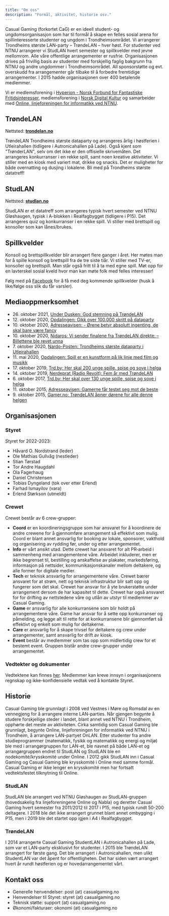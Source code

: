 ```yaml
---
title: "Om oss"
description: "Formål, aktivitet, historie osv."
---
```


Casual Gaming (forkortet CaG) er en ideell student- og ungdomsorganisasjon som har til formål å skape en felles sosial arena for spillinteresserte studenter og ungdom i Trondheimsområdet. Vi arrangerer Trondheims største LAN-party – TrøndeLAN – hver høst. For studenter ved NTNU arrangerer vi StudLAN hvert semester og spillkvelder med jevne mellomrom. Alle våre offentlige arrangementer er rusfrie. Organisasjonen drives på frivillig basis av studenter med forskjellig faglig bakgrunn fra NTNU og andre ungdommer i Trondheimsområdet. All sponsorstøtte og evt. overskudd fra arrangementer går tilbake til å forbedre fremtidige arrangementer. I 2015 hadde organisasjonen over 400 betalende medlemmer.

Vi er medlemsforening i [Hyperion - Norsk Forbund for Fantastiske Fritidsinteresser](http://n4f.no/), medlemsforening i [Norsk Digital Kultur](https://www.digitalkultur.no/) og samarbeider med [Online, linjeforeningen for informatikk ved NTNU](https://online.ntnu.no/).

## TrøndeLAN

Nettsted: **[trondelan.no](https://trondelan.no/)**

TrøndeLAN Trondheims største dataparty og arrangeres årlig i høstferien i Utleirahallen (tidligere i Autronicahallen på Lade). Også kjent som "TrønderLAN", selv om det ikke er den offisielle skrivemåten. Det arrangeres konkurranser i en rekke spill, samt noen kreative aktiviteter. Vi stiller med en kiosk med variert mat, drikke og snacks. Det er muligheter for både overnatting og dusjing i lokalene. Bli med på Trondheims største datatreff!

## StudLAN

Nettsted: **[studlan.no](https://studlan.no)**

StudLAN er et datatreff som arrangeres typisk hvert semester ved NTNU Gløshaugen, typisk i A-blokken i Realfagbygget (tidligere i P15). Det arrangeres quiz og konkurranser i en rekke spill. Vi stiller med brettspill og konsoller som kan lånes/brukes.

## Spillkvelder

Konsoll og brettspillkvelder blir arrangert flere ganger i året. Her møtes man for å spille konsoll og brettspill fra de tre siste tiår. Vi stiller med TV-er, konsoller og brettspill. Man står også fritt til å ta med egne spill. Møt opp for en lavterskel sosial kveld hvor man kan møte folk med felles interesser!

Følg med på [Facebook](https://www.facebook.com/CasualGamingTrondheim/) for å få med deg kommende spillkvelder (husk å like/følge oss slik du får varsler).

## Mediaoppmerksomhet

- 26\. oktober 2021, [Under Dusken: God stemning på TrøndeLAN](https://underdusken.no/e-sport-sport/god-stemning-pa-trondelan/296254)
- 12\. oktober 2020, [Opdalingen: Gikk over 100.000 skritt på dataparty](https://www.opdalingen.no/nyheter/2020/10/12/Gikk-over-100.000-skritt-p%C3%A5-dataparty-22806315.ece)
- 10\. oktober 2020, [Adresseavisen: - Ørene betyr absolutt ingenting, de skal bare være fancy](https://www.adressa.no/pluss/kultur/2020/10/10/%C3%98rene-betyr-absolutt-ingenting-de-skal-bare-v%C3%A6re-fancy-22801219.ece)
- 10\. oktober 2020, [Nidaros: Vi sender finalene fra TrøndeLAN direkte: – Billettene ble revet unna](https://www.nidaros.no/vi-sender-finalene-fra-trondelan-direkte-billettene-ble-revet-unna/s/5-113-112817)
- 7\. oktober 2020, [Nardo-Posten: Trondheims største dataparty i Utleirahallen](https://nardoposten.no/2020/10/trondheims-storste-dataparty-i-utleirahallen/)
- 11\. mai 2020, [Opdalingen: Spill er en kunstform på lik linje med film og musikk](https://www.opdalingen.no/nyheter/2020/05/11/Spill-er-en-kunstform-p%C3%A5-lik-linje-med-film-og-musikk-21798906.ece)
- 17\. oktober 2019, [Trd.by: Her skal 200 unge spille, spise og sove i helga](https://trd.by/aktuelt/2019/10/17/Her-skal-200-unge-spille-spise-og-sove-i-helga-20159427.ece)
- 14\. oktober 2019, [Nerdeprat (Radio Revolt): Fem år med TrøndeLAN](https://radiorevolt.no/post/fem-ar-med-trndelan)
- 6\. oktober 2017, [Trd.by: Her skal over 130 unge spille, spise og sove i helga](https://trd.by/event/2017/10/06/Her-skal-over-130-unge-spille-spise-og-sove-i-helga-15400017.ece)
- 11\. oktober 2015, [Adresseavisen: Gamerne får testet seg mot de beste](https://www.adressa.no/nyheter/trondheim/2015/10/11/Gamerne-f%C3%A5r-testet-seg-mot-de-beste-11669351.ece)
- 9\. oktober 2015, [Gamer.no: TrøndeLAN åpner dørene for alle denne helgen](https://www.gamer.no/artikler/trondelan-apner-dorene-for-alle/193159)

## Organisasjonen

### Styret

Styret for 2022-2023:

- Håvard O. Nordstrand (leder)
- Ole Mathias Gullvåg (nestleder)
- Stian Tørstad
- Tor Andre Haugdahl
- Ola Fagerhaug
- Daniel Christensen
- Tobias Dyngeland (tok over etter Erlend)
- Farhad Ismayilov (vara)
- Erlend Størkson (utmeldt)

### Crewet

Crewet består av 6 crew-grupper:

- **Coord** er en koordineringsgruppe som har ansvaret for å koordinere de andre crewene for å gjennomføre arrangement så effektivt som mulig. Coord er blant annet ansvarlig for booking av lokale, sponsorer, vakthold og organisering av rydding før, under og etter arrangementet.
- **Info** er vårt ansikt utad. Dette crewet har ansvaret for alt PR‐arbeid i sammenheng med arrangementene våre. Arbeidet inkluderer, men er ikke begrenset til, bestilling og anskaffelse av plakater, markedsføring, informasjon på nettsider, kommunikasjonskanaler mellom deltakere, og alle former for digitale medier.
- **Tech** er teknisk ansvarlig for arrangementene våre. Crewet bærer ansvaret for at strøm, nett og teknisk infrastruktur blir satt opp og fungerer som det skal. Crewet har ansvar for å yte brukerstøtte under arrangement dersom de har kapasitet til dette. Crewet har også ansvaret for for drifting av nettstedene våre og utlån av utstyr til medlemmer av Casual Gaming.
- **Game** er ansvarlig for alle konkurransene som blir holdt på arrangementene våre. Game har ansvar for å sette opp konkurranser og påmelding, og legge alt til rette for at konkurransene blir gjennomført så effektivt og enkelt som mulig for deltakerne.
- **Care** er ansvarlig for å skape trivsel for deltakere og crew under arrangementer, samt ansvarlig for drift av kiosk.
- **Event** består av medlemmer som tas opp som midlertidig crew for et bestemt event. Gruppen bistår andre crew-grupper under arrangementet.

### Vedtekter og dokumenter

Vedtektene kan finnes [her](https://link.casualgaming.no/vedtekter). Medlemmer kan kreve innsyn i organisasjonens regnskap og ikke-konfidensielle vedtak ved å kontakte Styret.

## Historie

Casual Gaming ble grunnlagt i 2008 ved Vestnes i Møre og Romsdal av en vennegjeng for å arrangere interne LAN-parties. Når gjengen begynte å studere forskjellige steder i landet, blant annet ved NTNU i Trondheim, opphørte det meste av aktiviteten. Cirka samtidig som Casual Gaming ble grunnlagt, begynte Online, linjeforeningen for informatikk ved NTNU i Trondheim, å arrangere LAN-partyet OnLAN. Etter studenter fra andre studieprogrammer (matematikk, fysikk og matematikk og energi og miljø) ble med i arrangørgruppen for LAN-et, ble navnet på både LAN-et og arrangørgruppen endret til StudLAN og StudLAN ble en nodekomité/krysskomité under Online. I 2012 gikk StudLAN inn i Casual Gaming og Casual Gaming ble krysskomité i Online med samme formål. Casual Gaming er ikke lenger en krysskomité men har fortsatt vedtektsfestet tilknytning til Online.

### StudLAN

StudLAN ble arrangert ved NTNU Gløshaugen av StudLAN-gruppen (hovedsakelig fra linjeforeningene Online og Nabla) og deretter Casual Gaming hvert semester fra 2011/2012 til 2017 i P15, med typisk rundt 50-200 deltagere. I 2018 ble det ikke arrangert grunnet blant annet ombygging i P15, men i 2019 ble det startet opp igjen i A4 i Realfagbygget.

### TrøndeLAN

I 2014 arrangerte Casual Gaming StudentLAN i Autronicahallen på Lade, som var et LAN-party eksklusivt for studenter. I 2015 ble TrøndeLAN arrangert for første gang. Det ble arrangert i Autronicahallen, men ulikt StudentLAN var det åpent for offentligheten. Det har siden vært arrangert hvert år rundt høstferien og er hovedarrangementet vårt.

## Kontakt oss

- Generelle henvendelser: post (at) casualgaming.no
- Henvendelser til Styret: styret (at) casualgaming.no
- Teknisk støtte: support (at) casualgaming.no
- Økonomi/fakturaer: okonomi (at) casualgaming.no
